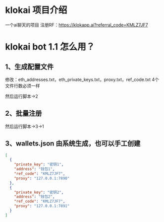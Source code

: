 # klokai 项目介绍
一个ai聊天的项目
注册RF：https://klokapp.ai?referral_code=KMLZ7JF7


# klokai bot 1.1 怎么用？
## 1、生成配置文件

修改：eth_addresses.txt，eth_private_keys.txt，proxy.txt，ref_code.txt 4个文件行数必须一样

然后运行脚本->2


## 2、批量注册
然后运行脚本->3->1

## 3、wallets.json 由系统生成，也可以手工创建
```json
[
  {
    "private_key": "密钥1",
    "address": "钱包1",
    "ref_code": "KMLZ7JF7",
    "proxy": "127.0.0.1:7890"
  },
  {
    "private_key": "密钥2",
    "address": "钱包2",
    "ref_code": "KMLZ7JF7",
    "proxy": "127.0.0.1:7891"
  }
]
```
